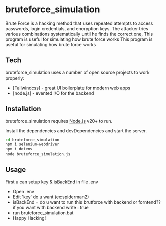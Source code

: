 # bruteforce_simulation

Brute Force is a hacking method that uses repeated attempts to access passwords, login credentials, and encryption keys. The attacker tries various combinations systematically until he finds the correct one, This program is useful for simulating how brute force works
This program is useful for simulating how brute force works

## Tech

bruteforce_simulation uses a number of open source projects to work properly:

- [Tailwindcss] - great UI boilerplate for modern web apps
- [node.js] - evented I/O for the backend


## Installation

bruteforce_simulation requires [Node.js](https://nodejs.org/) v20+ to run.

Install the dependencies and devDependencies and start the server.

```sh
cd bruteforce_simulation
npm i selenium-webdriver
npm i dotenv
node bruteforce_simulation.js
```

## Usage

First u can setup key & isBackEnd in file .env
- Open .env
- Edit 'key' do u want (ex:spiderman2)
- isBackEnd = do u want to run this brutforce with backend or forntend?? if you want with backend write : true
- run bruteforce_simulation.bat
- Happy Hacking!